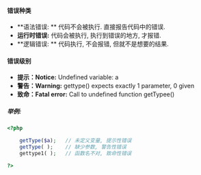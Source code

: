 #### 错误种类

* **语法错误: **     代码不会被执行. 直接报告代码中的错误.
* **运行时错误:**  代码会被执行, 执行到错误的地方, 才报错.
* **逻辑错误: **     代码执行, 不会报错,  但就不是想要的结果.

#### 错误级别

* **提示：Notice:** Undefined variable: a
* **警告：Warning:** gettype\(\) expects exactly 1 parameter, 0 given    
* **致命：Fatal error:** Call to undefined function getTypee\(\) 

##### 举例:

```php
<?php

    getType($a);   // 未定义变量, 提示性错误
    getType( );    // 缺少参数, 警告性错误
    gettype1( );   // 函数名不对, 致命性错误

?>
```



